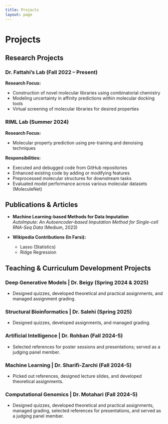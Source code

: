 ```yaml
---
title: Projects
layout: page
---
```


# Projects

## Research Projects

### Dr. Fattahi’s Lab (Fall 2022 – Present)
**Research Focus:**
- Construction of novel molecular libraries using combinatorial chemistry
- Modeling uncertainty in affinity predictions within molecular docking tools
- Virtual screening of molecular libraries for desired properties

### RIML Lab (Summer 2024)
**Research Focus:**
- Molecular property prediction using pre-training and denoising techniques

**Responsibilities:**
- Executed and debugged code from GitHub repositories
- Enhanced existing code by adding or modifying features
- Preprocessed molecular structures for downstream tasks
- Evaluated model performance across various molecular datasets (MoleculeNet)

## Publications & Articles

- **Machine Learning-based Methods for Data Imputation**  
  *AutoImpute: An Autoencoder-based Imputation Method for Single-cell RNA-Seq Data* (Medium, 2023)

- **Wikipedia Contributions (In Farsi):**  
  - Lasso (Statistics)  
  - Ridge Regression

## Teaching & Curriculum Development Projects

### Deep Generative Models | Dr. Beigy (Spring 2024 & 2025)
- Designed quizzes, developed theoretical and practical assignments, and managed assignment grading.

### Structural Bioinformatics | Dr. Salehi (Spring 2025)
- Designed quizzes, developed assignments, and managed grading.

### Artificial Intelligence | Dr. Rohban (Fall 2024-5)
- Selected references for poster sessions and presentations; served as a judging panel member.

### Machine Learning | Dr. Sharifi-Zarchi (Fall 2024-5)
- Picked out references, designed lecture slides, and developed theoretical assignments.

### Computational Genomics | Dr. Motahari (Fall 2024-5)
- Designed quizzes, developed theoretical and practical assignments, managed grading, selected references for presentations, and served as a judging panel member.
